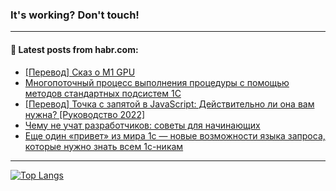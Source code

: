 ### It's working? Don't touch!

---
<!--
#### 🛠️ Technical stack:

![C++](https://img.shields.io/badge/C++-informational?logo=c%2B%2B&style=flat&logoColor=white&color=9C033A)
![Java](https://img.shields.io/badge/Java-informational?logo=java&style=flat&logoColor=white&color=007396)
![Kotlin](https://img.shields.io/badge/Kotlin-informational?logo=Kotlin&style=flat&logoColor=white&color=0095D5)
![JS](https://img.shields.io/badge/JS-informational?logo=javaScript&style=flat&logoColor=black&color=F7Df1E) <br>
![HTML5](https://img.shields.io/badge/HTML5-informational?logo=html5&style=flat&logoColor=white&color=E34F26)
![CSS3](https://img.shields.io/badge/CSS3-informational?logo=css3&style=flat&logoColor=white&color=157286)
![Sass](https://img.shields.io/badge/Saas-informational?logo=sass&style=flat&logoColor=white&color=hotpink)
![PHP](https://img.shields.io/badge/PHP-informational?logo=php&style=flat&logoColor=white&color=777BB4) <br>
![WebPAck](https://img.shields.io/badge/WebPack-informational?logo=webPack&style=flat&logoColor=white&color=FF6F00)
![Bootstrap](https://img.shields.io/badge/Bootstrap-informational?logo=Bootstrap&style=flat&logoColor=white&color=7952B3)
![MySQL](https://img.shields.io/badge/MySQL-informational?logo=MySQL&style=flat&logoColor=white&color=00f) <br>
![NodeJS](https://img.shields.io/badge/NodeJS-informational?logo=node.js&style=flat&logoColor=white&color=43853D)
![Spring](https://img.shields.io/badge/Spring-informational?logo=Spring&style=flat&logoColor=white&color=0A9EDC)
![Angular](https://img.shields.io/badge/Vue-informational?logo=vue.js&style=flat&logoColor=white&color=red)
![Git](https://img.shields.io/badge/Git-informational?logo=git&style=flat&logoColor=white&color=darkorange)

___
-->

#### 💬 Latest posts from habr.com:

<!-- BLOG-POST-LIST:START -->
- [[Перевод] Сказ о M1 GPU](https://habr.com/ru/post/705852/?utm_source=habrahabr&utm_medium=rss&utm_campaign=705852)
- [Многопоточный процесс выполнения процедуры с помощью методов стандартных подсистем 1С](https://habr.com/ru/post/705840/?utm_source=habrahabr&utm_medium=rss&utm_campaign=705840)
- [[Перевод] Точка с запятой в JavaScript: Действительно ли она вам нужна? [Руководство 2022]](https://habr.com/ru/post/705828/?utm_source=habrahabr&utm_medium=rss&utm_campaign=705828)
- [Чему не учат разработчиков: советы для начинающих](https://habr.com/ru/post/705824/?utm_source=habrahabr&utm_medium=rss&utm_campaign=705824)
- [Еще один «привет» из мира 1с — новые возможности языка запроса, которые нужно знать всем 1с-никам](https://habr.com/ru/post/705800/?utm_source=habrahabr&utm_medium=rss&utm_campaign=705800)
<!-- BLOG-POST-LIST:END -->

---

[![Top Langs](https://github-readme-stats-lyart-beta.vercel.app/api/top-langs/?username=zloylis&layout=compact&hide_border=true&theme=dracula)](https://github.com/zloylis)
